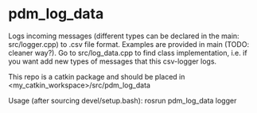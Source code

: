 # pdm_log_data

Logs incoming messages (different types can be declared in the main: src/logger.cpp) to .csv file format. Examples are provided in main (TODO: cleaner way?). Go to src/log_data.cpp to find class implementation, i.e. if you want add new types of messages that this csv-logger logs.

This repo is a catkin package and should be placed in <my_catkin_workspace>/src/pdm_log_data

Usage (after sourcing devel/setup.bash): rosrun pdm_log_data logger
